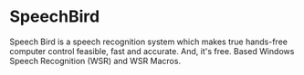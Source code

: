 # SpeechBird
Speech Bird is a speech recognition system which makes true hands-free computer control feasible, fast and accurate. And, it's free. Based Windows Speech Recognition (WSR) and WSR Macros.
